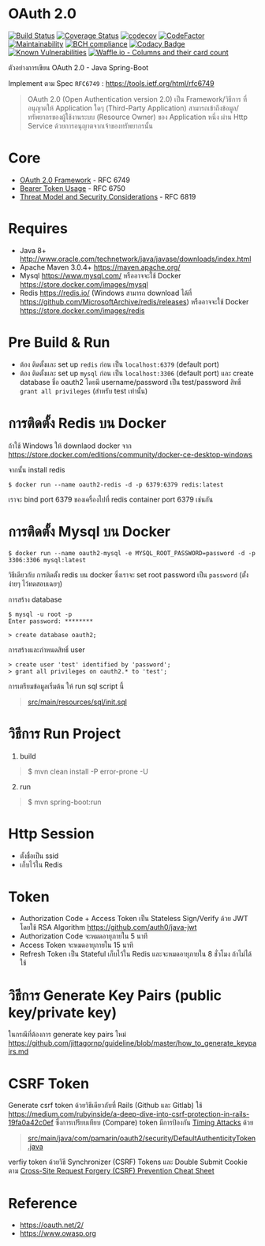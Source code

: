 OAuth 2.0
=================

[![Build Status](https://travis-ci.org/pamarin-tech/oauth2.svg?branch=master)](https://travis-ci.org/pamarin-tech/oauth2)
[![Coverage Status](https://coveralls.io/repos/github/pamarin-tech/oauth2/badge.svg?branch=master)](https://coveralls.io/github/pamarin-tech/oauth2?branch=master)
[![codecov](https://codecov.io/gh/pamarin-tech/oauth2/branch/master/graph/badge.svg)](https://codecov.io/gh/pamarin-tech/oauth2)
[![CodeFactor](https://www.codefactor.io/repository/github/pamarin-tech/oauth2/badge)](https://www.codefactor.io/repository/github/pamarin-tech/oauth2)
[![Maintainability](https://api.codeclimate.com/v1/badges/e85d9a83858693089c62/maintainability)](https://codeclimate.com/github/pamarin-tech/oauth2/maintainability)
[![BCH compliance](https://bettercodehub.com/edge/badge/pamarin-tech/oauth2?branch=master)](https://bettercodehub.com/)
[![Codacy Badge](https://api.codacy.com/project/badge/Grade/aa8033d61aba478aa0f9541c6d3d59d4)](https://www.codacy.com/app/jittagornp/oauth2?utm_source=github.com&amp;utm_medium=referral&amp;utm_content=pamarin-tech/oauth2&amp;utm_campaign=Badge_Grade)
[![Known Vulnerabilities](https://snyk.io/test/github/pamarin-tech/oauth2/badge.svg)](https://snyk.io/test/github/pamarin-tech/oauth2)
[![Waffle.io - Columns and their card count](https://badge.waffle.io/pamarin-tech/oauth2.svg?columns=all)](https://waffle.io/pamarin-tech/oauth2)

ตัวอย่างการเขียน OAuth 2.0 - Java Spring-Boot

Implement ตาม Spec `RFC6749` : https://tools.ietf.org/html/rfc6749

> OAuth 2.0 (Open Authentication version 2.0) เป็น Framework/วิธีการ ที่อนุญาตให้ Application ใดๆ (Third-Party Application) สามารถเข้าถึงข้อมูล/ทรัพยากรของผู้ใช้งานระบบ (Resource Owner) ของ Application หนึ่ง ผ่าน Http Service ด้วยการอนุญาตจากเจ้าของทรัพยากรนั้น  

# Core

- [OAuth 2.0 Framework](https://tools.ietf.org/html/rfc6749) - RFC 6749
- [Bearer Token Usage](https://tools.ietf.org/html/rfc6750) - RFC 6750
- [Threat Model and Security Considerations](https://tools.ietf.org/html/rfc6819) - RFC 6819 

# Requires
- Java 8+ http://www.oracle.com/technetwork/java/javase/downloads/index.html 
- Apache Maven 3.0.4+ https://maven.apache.org/ 
- Mysql https://www.mysql.com/ หรืออาจจะใช้ Docker https://store.docker.com/images/mysql  
- Redis https://redis.io/ (Windows สามารถ download ได้ที่ https://github.com/MicrosoftArchive/redis/releases) หรืออาจจะใช้ Docker https://store.docker.com/images/redis  

# Pre Build & Run

- ต้อง ติดตั้งและ set up `redis` ก่อน เป็น `localhost:6379` (default port)
- ต้อง ติดตั้งและ set up `mysql` ก่อน เป็น `localhost:3306` (default port) และ create database ชื่อ oauth2 โดยมี username/password เป็น test/password สิทธิ์ `grant all privileges` (สำหรับ test เท่านั้น) 

# การติดตั้ง Redis บน Docker
ถ้าใช้ Windows ให้ downlaod docker จาก https://store.docker.com/editions/community/docker-ce-desktop-windows  

จากนั้น install redis 

```shell
$ docker run --name oauth2-redis -d -p 6379:6379 redis:latest
```

เราจะ bind port 6379 ของเครื่องไปที่ redis container port 6379 เช่นกัน   

# การติดตั้ง Mysql บน Docker

```shell
$ docker run --name oauth2-mysql -e MYSQL_ROOT_PASSWORD=password -d -p 3306:3306 mysql:latest
```

วิธีเดียวกับ การติดตั้ง redis บน docker ซึ่งเราจะ set root password เป็น `password` (ตั้งง่ายๆ ไว้ทดสอบเฉยๆ)   

การสร้าง database

```shell
$ mysql -u root -p
Enter password: ********

> create database oauth2;
```
การสร้างและกำหนดสิทธิ์ user

```shell
> create user 'test' identified by 'password';  
> grant all privileges on oauth2.* to 'test';  
```
การเตรียมข้อมูลเริ่มต้น ให้ run sql script นี้  

> [src/main/resources/sql/init.sql](src/main/resources/sql/init.sql)  

# วิธีการ Run Project

1. build

> $ mvn clean install -P error-prone -U

2. run
> $ mvn spring-boot:run

# Http Session

- ตั้งชื่อเป็น ssid   
- เก็บไว้ใน Redis  

# Token  

- Authorization Code + Access Token เป็น Stateless Sign/Verify ด้วย JWT โดยใช้ RSA Algorithm https://github.com/auth0/java-jwt  
- Authorization Code จะหมดอายุภายใน 5 นาที  
- Access Token จะหมดอายุภายใน 15 นาที
- Refresh Token เป็น Stateful เก็บไว้ใน Redis และจะหมดอายุภายใน 8 ชั่วโมง ถ้าไม่ได้ใช้  

# วิธีการ Generate Key Pairs (public key/private key)
ในกรณีที่ต้องการ generate key pairs ใหม่ https://github.com/jittagornp/guideline/blob/master/how_to_generate_keypairs.md  

# CSRF Token

Generate csrf token ด้วยวิธีเดียวกับที่ Rails (Github และ Gitlab) ใช้ https://medium.com/rubyinside/a-deep-dive-into-csrf-protection-in-rails-19fa0a42c0ef ซึ่งการเปรียบเทียบ (Compare) token มีการป้องกัน [Timing Attacks](https://thisdata.com/blog/timing-attacks-against-string-comparison/) ด้วย 

> [src/main/java/com/pamarin/oauth2/security/DefaultAuthenticityToken.java](src/main/java/com/pamarin/oauth2/security/DefaultAuthenticityToken.java)  

verfiy token ด้วยวิธี Synchronizer (CSRF) Tokens และ Double Submit Cookie ตาม [Cross-Site Request Forgery (CSRF) Prevention Cheat Sheet](https://www.owasp.org/index.php/Cross-Site_Request_Forgery_(CSRF)_Prevention_Cheat_Sheet)  

# Reference

- https://oauth.net/2/  
- https://www.owasp.org  
